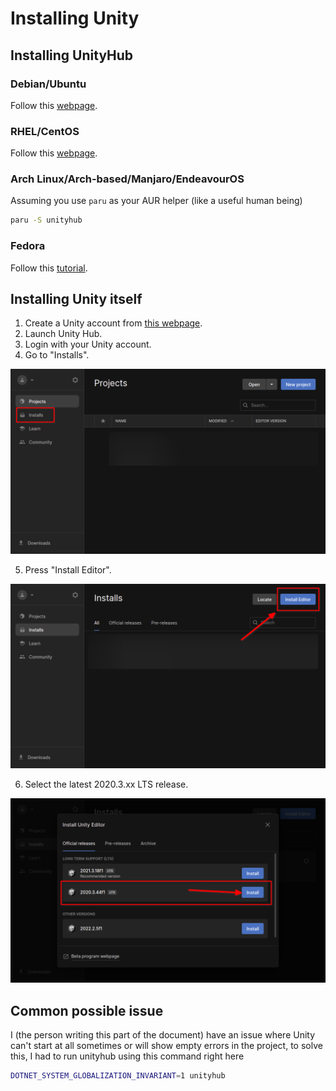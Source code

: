 # Installing Unity

## Installing UnityHub
### Debian/Ubuntu
Follow this [webpage](https://docs.unity3d.com/hub/manual/InstallHub.html#install-hub-linux).

### RHEL/CentOS
Follow this [webpage](https://docs.unity3d.com/hub/manual/InstallHub.html#install-hub-linux).

### Arch Linux/Arch-based/Manjaro/EndeavourOS
Assuming you use `paru` as your AUR helper (like a useful human being)
```sh
paru -S unityhub
```

### Fedora
Follow this [tutorial](https://www.reddit.com/r/Fedora/comments/wupxy7/how_to_install_correctly_unity_hub_on_fedora/).


## Installing Unity itself
1. Create a Unity account from [this webpage](https://id.unity.com/account/new).
2. Launch Unity Hub.
3. Login with your Unity account.
4. Go to "Installs".

![installs](../assets/firststep.png)

5. Press "Install Editor".

![editor](../assets/secondstep.png)

6. Select the latest 2020.3.xx LTS release.

![version](../assets/thirdstep.png)


## Common possible issue
I (the person writing this part of the document) have an issue where Unity can't start at all sometimes or will show empty errors in the project, to solve this, I had to run unityhub using this command right here
```sh
DOTNET_SYSTEM_GLOBALIZATION_INVARIANT=1 unityhub
```
